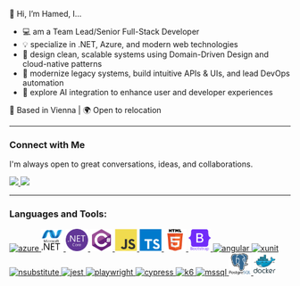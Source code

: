 👋 Hi, I’m Hamed, I...  
* 💻 am a Team Lead/Senior Full-Stack Developer  
* 💡 specialize in .NET, Azure, and modern web technologies  
* 🧱 design clean, scalable systems using Domain-Driven Design and cloud-native patterns  
* 🚀 modernize legacy systems, build intuitive APIs & UIs, and lead DevOps automation  
* 🤖 explore AI integration to enhance user and developer experiences  

📍 Based in Vienna | 🌍 Open to relocation  

---

### Connect with Me

I'm always open to great conversations, ideas, and collaborations.

<p align="left">
  <a href="https://twitter.com/hamed__fathi" target="_blank">
    <img src="https://img.shields.io/badge/Twitter-%231DA1F2.svg?style=for-the-badge&logo=Twitter&logoColor=white"/>
  </a>
  <a href="https://linkedin.com/in/hamedfathi" target="_blank">
    <img src="https://img.shields.io/badge/LinkedIn-%230077B5.svg?style=for-the-badge&logo=LinkedIn&logoColor=white"/>
  </a>
</p>

---

<h3 align="left">Languages and Tools:</h3>
<p align="left">
	<a href="https://azure.microsoft.com/" target="_blank">
		<img src="https://github-production-user-asset-6210df.s3.amazonaws.com/8418700/251138647-7ac953f8-86c3-465b-b2d2-d8f8904d9a38.png" alt="azure" width="40" height="40"/>
	</a>
	<a href="https://dotnet.microsoft.com/" target="_blank">
		<img src="https://raw.githubusercontent.com/devicons/devicon/master/icons/dot-net/dot-net-original-wordmark.svg" alt="dotnet" width="40" height="40"/>
	</a>
	<a href="https://dotnet.microsoft.com/" target="_blank">
		<img src="https://raw.githubusercontent.com/devicons/devicon/master/icons/dotnetcore/dotnetcore-original.svg" alt="dotnet" width="40" height="40"/>
	</a>
	<a href="https://learn.microsoft.com/en-us/dotnet/csharp/" target="_blank">
		<img src="https://raw.githubusercontent.com/devicons/devicon/master/icons/csharp/csharp-original.svg" alt="csharp" width="40" height="40"/>
	</a>
	<a href="https://developer.mozilla.org/en-US/docs/Web/JavaScript" target="_blank">
		<img src="https://raw.githubusercontent.com/devicons/devicon/master/icons/javascript/javascript-original.svg" alt="javascript" width="40" height="40"/>
	</a>
	<a href="https://www.typescriptlang.org/" target="_blank">
		<img src="https://raw.githubusercontent.com/devicons/devicon/master/icons/typescript/typescript-original.svg" alt="typescript" width="40" height="40"/>
	</a>
	<a href="https://www.w3.org/html/" target="_blank">
		<img src="https://raw.githubusercontent.com/devicons/devicon/master/icons/html5/html5-original-wordmark.svg" alt="html5" width="40" height="40"/>
	</a>
	<a href="https://getbootstrap.com" target="_blank">
		<img src="https://raw.githubusercontent.com/devicons/devicon/master/icons/bootstrap/bootstrap-plain-wordmark.svg" alt="bootstrap" width="40" height="40"/>
	</a>
	<a href="https://angular.dev/" target="_blank">
		<img src="https://github-production-user-asset-6210df.s3.amazonaws.com/8418700/282202252-6951c89c-060f-4d4b-ab8d-6eff0ec99387.png" alt="angular" width="40" height="40"/>
	</a>
	<a href="https://xunit.net/" target="_blank">
		<img src="https://github-production-user-asset-6210df.s3.amazonaws.com/8418700/256739136-edfc3d6a-94d8-4328-9f66-a35a220f1a3a.png" alt="xunit" width="40" height="40"/>
	</a>
	<a href="https://nsubstitute.github.io" target="_blank">
		<img src="https://github-production-user-asset-6210df.s3.amazonaws.com/8418700/273725137-b5dfcf65-89cf-4d6c-bf29-34b2fc79b5ec.png" alt="nsubstitute" width="40" height="40"/>
	</a>
	<a href="https://jestjs.io" target="_blank">
		<img src="https://www.vectorlogo.zone/logos/jestjsio/jestjsio-icon.svg" alt="jest" width="40" height="40"/>
	</a>
	<a href="https://playwright.dev/" target="_blank">
		<img src="https://github-production-user-asset-6210df.s3.amazonaws.com/8418700/251133918-823485a0-ab04-4407-aa5d-066dfe8cab77.png" alt="playwright" width="40" height="40"/>
	</a>
	<a href="https://www.cypress.io" target="_blank">
		<img src="https://raw.githubusercontent.com/simple-icons/simple-icons/6e46ec1fc23b60c8fd0d2f2ff46db82e16dbd75f/icons/cypress.svg" alt="cypress" width="40" height="40"/>
	</a>
	<a href="https://k6.io/" target="_blank">
		<img src="https://github-production-user-asset-6210df.s3.amazonaws.com/8418700/256740454-380184b6-c2d3-4acd-ada5-ee3d2fda7420.png" alt="k6" width="40" height="40"/>
	</a>
	<a href="https://www.microsoft.com/en-us/sql-server" target="_blank">
		<img src="https://www.svgrepo.com/show/303229/microsoft-sql-server-logo.svg" alt="mssql" width="40" height="40"/>
	</a>
	<a href="https://www.postgresql.org" target="_blank">
		<img src="https://raw.githubusercontent.com/devicons/devicon/master/icons/postgresql/postgresql-original-wordmark.svg" alt="postgresql" width="40" height="40"/>
	</a>
	<a href="https://www.docker.com/" target="_blank">
		<img src="https://raw.githubusercontent.com/devicons/devicon/master/icons/docker/docker-original-wordmark.svg" alt="docker" width="40" height="40"/>
	</a>
</p>

